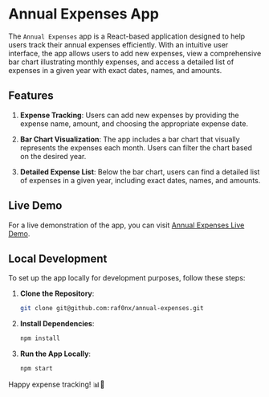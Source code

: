 # Annual Expenses App

The `Annual Expenses` app is a React-based application designed to help users track their annual expenses efficiently. With an intuitive user interface, the app allows users to add new expenses, view a comprehensive bar chart illustrating monthly expenses, and access a detailed list of expenses in a given year with exact dates, names, and amounts.

## Features

1. **Expense Tracking**: Users can add new expenses by providing the expense name, amount, and choosing the appropriate expense date.

2. **Bar Chart Visualization**: The app includes a bar chart that visually represents the expenses each month. Users can filter the chart based on the desired year.

3. **Detailed Expense List**: Below the bar chart, users can find a detailed list of expenses in a given year, including exact dates, names, and amounts.

## Live Demo

For a live demonstration of the app, you can visit [Annual Expenses Live Demo](https://656f509c25a57c0b7fe0bd3b--whimsical-kelpie-83782a.netlify.app).

## Local Development

To set up the app locally for development purposes, follow these steps:

1. **Clone the Repository**:

   ```bash
   git clone git@github.com:raf0nx/annual-expenses.git
   ```

2. **Install Dependencies**:

   ```bash
   npm install
   ```

3. **Run the App Locally**:
   ```bash
   npm start
   ```

Happy expense tracking! 📊💸

